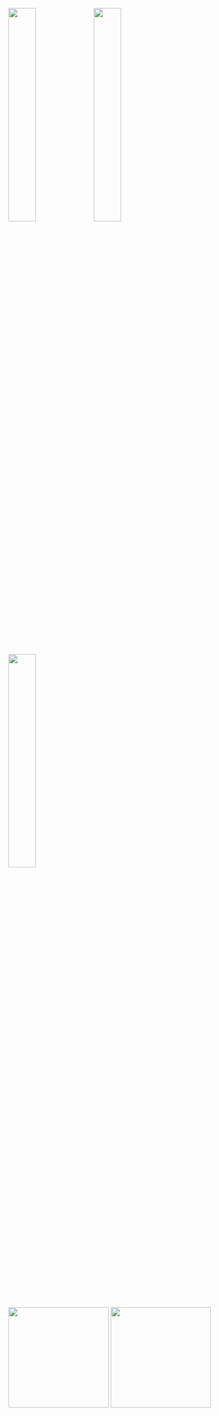<a href="https://www.buymeacoffee.com/ayshptk" target="_blank"><img src="https://media.giphy.com/media/Vuw9m5wXviFIQ/source.gif" width="33%" height="auto" /></a>
<a href="https://www.buymeacoffee.com/ayshptk" target="_blank"><img src="https://media.giphy.com/media/Vuw9m5wXviFIQ/source.gif" width="33%" height="auto" /></a>
<a href="https://www.buymeacoffee.com/ayshptk" target="_blank"><img src="https://media.giphy.com/media/Vuw9m5wXviFIQ/source.gif" width="33%" height="auto" /></a>


<img height="200px" width="auto" src="https://github-readme-stats.vercel.app/api?username=ayshptk&show_icons=truecount_private=true&theme=radical&title_color=ffffff&text_color=c9cacc&icon_color=2bbc8a&bg_color=1d1f21"></img>
<img height="200px" width="auto" src="https://github-readme-stats.vercel.app/api/top-langs/?username=ayshptk&hide=html&title_color=ffffff&text_color=c9cacc&icon_color=2bbc8a&bg_color=1d1f21"></img><br>


